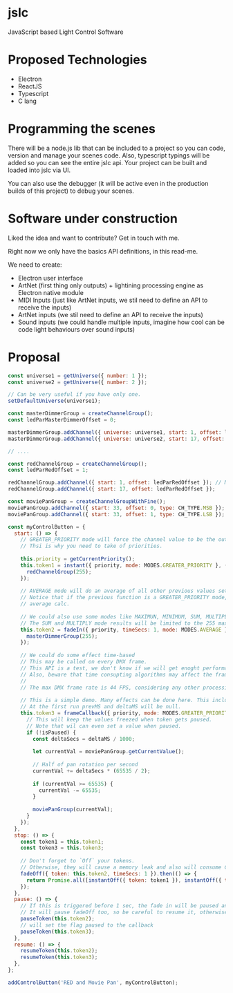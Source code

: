 # jslc
JavaScript based Light Control Software

# Proposed Technologies
- Electron
- ReactJS
- Typescript
- C lang

# Programming the scenes
There will be a node.js lib that can be included to a project so you can code, version and manage your scenes code.
Also, typescript typings will be added so you can see the entire jslc api.
Your project can be built and loaded into jslc via UI.

You can also use the debugger (it will be active even in the production builds of this project) to debug your scenes.

# Software under construction
Liked the idea and want to contribute?
Get in touch with me.

Right now we only have the basics API definitions, in this read-me.

We need to create:
- Electron user interface
- ArtNet (first thing only outputs) + lightining processing engine as Electron native module 
- MIDI Inputs (just like ArtNet inputs, we stil need to define an API to receive the inputs)
- ArtNet inputs (we stil need to define an API to receive the inputs)
- Sound inputs (we could handle multiple inputs, imagine how cool can be code light behaviours over sound inputs)

# Proposal

```js
const universe1 = getUniverse({ number: 1 });
const universe2 = getUniverse({ number: 2 });

// Can be very useful if you have only one.
setDefaultUniverse(universe1);

const masterDimmerGroup = createChannelGroup();
const ledParMasterDimmerOffset = 0;

masterDimmerGroup.addChannel({ universe: universe1, start: 1, offset: ledParMasterDimmerOffset }); // Means CH 1 (1+0), first DMX universe
masterDimmerGroup.addChannel({ universe: universe2, start: 17, offset: ledParMasterDimmerOffset }); // Means CH 17 (17+0), second DMX universe

// ....

const redChannelGroup = createChannelGroup();
const ledParRedOffset = 1;

redChannelGroup.addChannel({ start: 1, offset: ledParRedOffset }); // Means CH 2 (1 + 1)
redChannelGroup.addChannel({ start: 17, offset: ledParRedOffset });

const moviePanGroup = createChannelGroupWithFine();
moviePanGroup.addChannel({ start: 33, offset: 0, type: CH_TYPE.MSB });
moviePanGroup.addChannel({ start: 33, offset: 1, type: CH_TYPE.LSB });

const myControlButton = {
  start: () => {
    // GREATER_PRIORITY mode will force the channel value to be the output of the higher priority function.
    // Thsi is why you need to take of priorities.
    
    this.priority = getCurrentPriority();
    this.token1 = instant({ priority, mode: MODES.GREATER_PRIORITY }, () => {
      redChannelGroup(255);
    });
    
    // AVERAGE mode will do an average of all other previous values set to the channel.
    // Notice that if the previous function is a GREATER_PRIORITY mode, everything with less priority than it won't be included to the
    // average calc.
    
    // We could also use some modes like MAXIMUN, MINIMUM, SUM, MULTIPLY. All they should obey to the previous rule about LAST_PRIORITY.
    // The SUM and MULTIPLY mode results will be limited to the 255 maximum.
    this.token2 = fadeIn({ priority, timeSecs: 1, mode: MODES.AVERAGE }, () => {
      masterDimmerGroup(255);
    });
    
    // We could do some effect time-based
    // This may be called on every DMX frame.
    // This API is a test, we don't know if we will get enoght performance to call it every frame (so we don't know if this API is possible).
    // Also, beware that time consupting algorithms may affect the frame rate of your effect.
    //
    // The max DMX frame rate is 44 FPS, considering any other processing costs, this callback must run at maximum of 20 ms (this time is not well defined right now, maybe it would be less than this) if you want smooth movements.
    
    // This is a simple demo. Many effects can be done here. This includes sin/cos calcs, exponential calcs, etc...
    // At the first run prevMS and deltaMS will be null.
    this.token3 = frameCallback({ priority, mode: MODES.GREATER_PRIORITY }, ({ prevMS, currentMS, deltaMS, isPaused )) => {
      // This will keep the values freezed when token gets paused.
      // Note that wil can even set a value when paused.
      if (!isPaused) {
        const deltaSecs = deltaMS / 1000;
      
        let currentVal = moviePanGroup.getCurrentValue();
      
        // Half of pan rotation per second
        currentVal += deltaSecs * (65535 / 2);
      
        if (currentVal >= 65535) {
          currentVal -= 65535;
        }
      
        moviePanGroup(currentVal);
      }
    });
  },
  stop: () => {
    const token1 = this.token1;
    const token3 = this.token3;
    
    // Don't forget to `Off` your tokens. 
    // Otherwise, they will cause a memory leak and also will consume CPU because they will still be processed by the engine.
    fadeOff({ token: this.token2, timeSecs: 1 }).then(() => {
      return Promise.all([instantOff({ token: token1 }), instantOff({ token: token3 })]);
    });
  },
  pause: () => {
    // If this is triggered before 1 sec, the fade in will be paused and the value will be keeped the same.
    // It will pause fadeOff too, so be careful to resume it, otherwise a leak may occur.
    pauseToken(this.token2);
    // will set the flag paused to the callback
    pauseToken(this.token3);
  },
  resume: () => {
    resumeToken(this.token2);
    resumeToken(this.token3);
  },
};

addControlButton('RED and Movie Pan', myControlButton);
```

